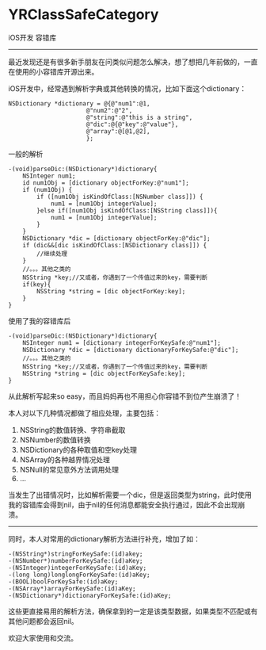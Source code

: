 # YRClassSafeCategory
iOS开发 容错库

---

最近发现还是有很多新手朋友在问类似问题怎么解决，想了想把几年前做的，一直在使用的小容错库开源出来。  

iOS开发中，经常遇到解析字典或其他转换的情况，比如下面这个dictionary：


    NSDictionary *dictionary = @{@"num1":@1,
                          @"num2":@"2",
                          @"string":@"this is a string",
                          @"dic":@{@"key":@"value"},
                          @"array":@[@1,@2],
                          };
                          
                          
一般的解析
	
	-(void)parseDic:(NSDictionary*)dictionary{
    	NSInteger num1;
    	id num1Obj = [dictionary objectForKey:@"num1"];
    	if (num1Obj) {
        	if ([num1Obj isKindOfClass:[NSNumber class]]) {
            	num1 = [num1Obj integerValue];
        	}else if([num1Obj isKindOfClass:[NSString class]]){
            	num1 = [num1Obj integerValue];
        	}
    	}
    	NSDictionary *dic = [dictionary objectForKey:@"dic"];
    	if (dic&&[dic isKindOfClass:[NSDictionary class]]) {
        	//继续处理
    	}
    	//。。。其他之类的
    	NSString *key;//又或者，你遇到了一个传值过来的key，需要判断
    	if(key){
        	NSString *string = [dic objectForKey:key];
    	}
	}
	

使用了我的容错库后

	-(void)parseDic:(NSDictionary*)dictionary{
    	NSInteger num1 = [dictionary integerForKeySafe:@"num1"];
    	NSDictionary *dic = [dictionary dictionaryForKeySafe:@"dic"];
    	//。。。其他之类的
    	NSString *key;//又或者，你遇到了一个传值过来的key，需要判断
    	NSString *string = [dic objectForKeySafe:key];
	}
	
从此解析写起来so easy，而且妈妈再也不用担心你容错不到位产生崩溃了！  
  
本人对以下几种情况都做了相应处理，主要包括：    
1. NSString的数值转换、字符串截取  
2. NSNumber的数值转换  
3. NSDictionary的各种取值和空key处理  
4. NSArray的各种越界情况处理  
5. NSNull的常见意外方法调用处理
6. ...

当发生了出错情况时，比如解析需要一个dic，但是返回类型为string，此时使用我的容错库会得到nil，由于nil的任何消息都能安全执行通过，因此不会出现崩溃。

---
同时，本人对常用的dictionary解析方法进行补充，增加了如：
	
	-(NSString*)stringForKeySafe:(id)akey;
	-(NSNumber*)numberForKeySafe:(id)aKey;
	-(NSInteger)integerForKeySafe:(id)aKey;
	-(long long)longlongForKeySafe:(id)aKey;
	-(BOOL)boolForKeySafe:(id)aKey;
	-(NSArray*)arrayForKeySafe:(id)aKey;
	-(NSDictionary*)dictionaryForKeySafe:(id)aKey;
这些更直接易用的解析方法，确保拿到的一定是该类型数据，如果类型不匹配或有其他问题都会返回nil。

欢迎大家使用和交流。